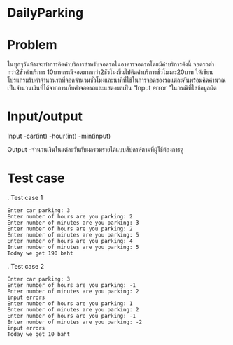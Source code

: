 # DailyParking
# Problem
 
 ในทุกๆวันห้างจะทำการคิดค่าบริการสำหรับจอดรถในอาคารจอดรถโดยมีค่าบริการดังนี้ จอดรถต่ำกว่า2ชั่วค่าบริการ 10บาทกรณีจอดมากกว่า2ชั่วโมงขึ้นไปคิดค่าบริการชั่วโมงละ20บาท ให้เขียนโปรแกรมรับค่าจำนวนรถที่จอดจำนวนชั่วโมงและนาทีที่ใช้ในการจอดของรถแต่ละคันพร้อมคิดคำนวณเป็นจำนวนเงินที่ได้จากการเก็บค่าจอดรถและแสดงผลเป็น “Input error ”ในกรณีที่ใส่ข้อมูลผิด
# Input/output

Input 
 -car(int)
 -hour(int)
 -min(input)

Output
 -จำนวนเงินในแต่ละวันกับผลรวมรายได้แบบสัปดาห์ตามที่ผู้ใช้ต้องการดู
# Test case
 . Test case 1
    
    Enter car parking: 3
    Enter number of hours are you parking: 2
    Enter number of minutes are you parking: 3
    Enter number of hours are you parking: 2
    Enter number of minutes are you parking: 5
    Enter number of hours are you parking: 4
    Enter number of minutes are you parking: 5
    Today we get 190 baht

 . Test case 2
    
    Enter car parking: 3
    Enter number of hours are you parking: -1
    Enter number of minutes are you parking: 2
    input errors
    Enter number of hours are you parking: 1
    Enter number of minutes are you parking: 2
    Enter number of hours are you parking: -1
    Enter number of minutes are you parking: -2
    input errors
    Today we get 10 baht

    